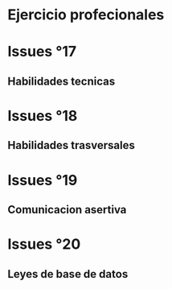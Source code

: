# Ejercicio profecionales

# Issues °17

## Habilidades tecnicas

# Issues °18

## Habilidades trasversales

# Issues °19

## Comunicacion asertiva

# Issues °20

## Leyes de base de datos

